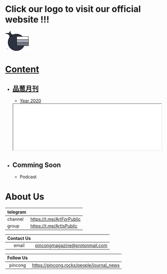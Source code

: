 # Click our logo to visit our official website !!!
<a href="https://journal.pincong.tk/">
<img src=Logo.png width=15%>

# Content
- ## [品葱月刊](/品葱月刊)
  - [Year 2020](/品葱月刊/2020.md)
  
  <iframe 
  title="2020.md"
  src="/品葱月刊/2020.md"
  width=100%
  >
  </iframe>
  
- ## Comming Soon
  - Podcast
  
# About Us
|telegram||
|:-|:-|
|channel|https://t.me/ArtForPublic|
|group|https://t.me/ArtIsPublic|

|Contact Us||
|:-:|:-:|
|email|pincongmagazine@protonmail.com|

|Follow Us||
|:-:|:-:|
|pincong|https://pincong.rocks/people/journal_news|
